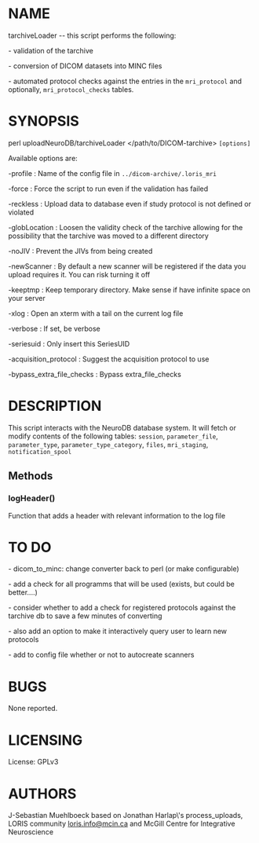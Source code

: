 # NAME

tarchiveLoader -- this script performs the following:

\- validation of the tarchive

\- conversion of DICOM datasets into MINC files

\- automated protocol checks against the entries in the `mri_protocol` and
optionally, `mri_protocol_checks` tables.

# SYNOPSIS

perl uploadNeuroDB/tarchiveLoader &lt;/path/to/DICOM-tarchive> `[options]`

Available options are:

\-profile                    : Name of the config file in
                              `../dicom-archive/.loris_mri`

\-force                      : Force the script to run even if the validation
                              has failed

\-reckless                   : Upload data to database even if study protocol is
                              not defined or violated

\-globLocation               : Loosen the validity check of the tarchive allowing
                              for the possibility that the tarchive was moved to
                              a different directory

\-noJIV                      : Prevent the JIVs from being created

\-newScanner                 : By default a new scanner will be registered if the
                              data you upload requires it. You can risk turning
                              it off

\-keeptmp                    : Keep temporary directory. Make sense if have
                              infinite space on your server

\-xlog                       : Open an xterm with a tail on the current log file

\-verbose                    : If set, be verbose

\-seriesuid                  : Only insert this SeriesUID

\-acquisition\_protocol       : Suggest the acquisition protocol to use

\-bypass\_extra\_file\_checks   : Bypass extra\_file\_checks

# DESCRIPTION

This script interacts with the NeuroDB database system. It will fetch or modify
contents of the following tables:
`session`, `parameter_file`, `parameter_type`, `parameter_type_category`,
`files`, `mri_staging`, `notification_spool`

## Methods

### logHeader()

Function that adds a header with relevant information to the log file

# TO DO

\- dicom\_to\_minc: change converter back to perl (or make configurable)

\- add a check for all programms that will be used (exists, but could
  be better....)

\- consider whether to add a check for registered protocols against the
  tarchive db to save a few minutes of converting

\- also add an option to make it interactively query user to learn new protocols

\- add to config file whether or not to autocreate scanners

# BUGS

None reported.

# LICENSING

License: GPLv3

# AUTHORS

J-Sebastian Muehlboeck based on Jonathan Harlap\\'s process\_uploads, LORIS
community <loris.info@mcin.ca> and McGill Centre for Integrative Neuroscience
